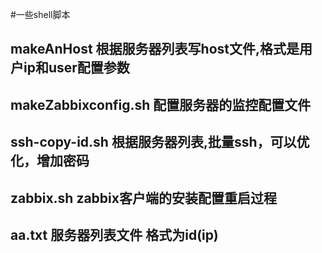 #一些shell脚本
## makeAnHost 根据服务器列表写host文件\,格式是用户ip和user配置参数
## makeZabbixconfig.sh 配置服务器的监控配置文件
## ssh-copy-id.sh 根据服务器列表,批量ssh，可以优化，增加密码
## zabbix.sh zabbix客户端的安装配置重启过程
## aa.txt 服务器列表文件 格式为id(ip)


